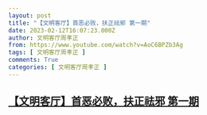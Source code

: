 ```yaml
---
layout: post
title: "【文明客厅】首恶必败，扶正祛邪 第一期"
date: 2023-02-12T16:07:23.000Z
author: 文明客厅周孝正
from: https://www.youtube.com/watch?v=AoC6BPZb3Ag
tags: [ 文明客厅周孝正 ]
comments: True
categories: [ 文明客厅周孝正 ]
---
```

<!--1676218043000-->
[【文明客厅】首恶必败，扶正祛邪 第一期](https://www.youtube.com/watch?v=AoC6BPZb3Ag)
------

<div>

</div>
